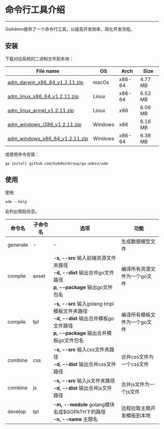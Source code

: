 # 命令行工具介绍
---

GoAdmin提供了一个命令行工具，以提高开发效率，简化开发流程。

## 安装


下载对应系统的二进制文件到本地：

|  File name   | OS  | Arch  | Size  |
|  ----  | ----  | ----  |----  |
| [adm_darwin_x86_64_v1.2.11.zip](http://file.go-admin.cn/go_admin/cli/v1_2_11/adm_darwin_x86_64_v1.2.11.zip)  | macOs | x86-64 | 4.77 MB
| [adm_linux_x86_64_v1.2.11.zip](http://file.go-admin.cn/go_admin/cli/v1_2_11/adm_linux_x86_64_v1.2.11.zip)  | Linux | x86-64   | 6.52 MB
| [adm_linux_armel_v1.2.11.zip](http://file.go-admin.cn/go_admin/cli/v1_2_11/adm_linux_armel_v1.2.11.zip)  | Linux | x86   | 6.06 MB
| [adm_windows_i386_v1.2.11.zip](http://file.go-admin.cn/go_admin/cli/v1_2_11/adm_windows_i386_v1.2.11.zip)  | Windows | x86  |6.16 MB
| [adm_windows_x86_64_v1.2.11.zip](http://file.go-admin.cn/go_admin/cli/v1_2_11/adm_windows_x86_64_v1.2.11.zip)  | Windows | x86-64   |6.38 MB


或使用命令安装：

```
go install github.com/GoAdminGroup/go-admin/adm
```

## 使用

使用

```
adm --help
```

会列出帮助信息。

|  命令名  |  子命令名   | 选项  | 功能  | 
|  ---- | ---- | ----  | ----  |
| generate  |  - | - | 生成数据模型文件
| compile  | asset| **-s, --src** 输入前端资源文件夹路径<br>**-d, --dist** 输出合并go文件路径<br>**p, --package** 输出go文件包名 | 编译所有资源文件为一个go文件
| compile  | tpl | **-s, --src** 输入golang tmpl模板文件夹路径<br>**-d, --dist** 输出合并模板go文件路径<br>**p, --package** 输出合并模板go文件包名 | 编译所有模板文件为一个go文件
| combine  | css| **-s, --src** 输入css文件夹路径<br>**-d, --dist** 输出合并css文件路径 | 合并css文件为一个css文件
| combine  | js | **-s, --src** 输入js文件夹路径<br>**-d, --dist** 输出合并js文件路径 | 合并js文件为一个js文件
| develop  | tpl | **-m, --module** golang模块名或$GOPATH下的路径<br>**-n, --name** 主题名 | 远程拉取主题开发模板到本地
